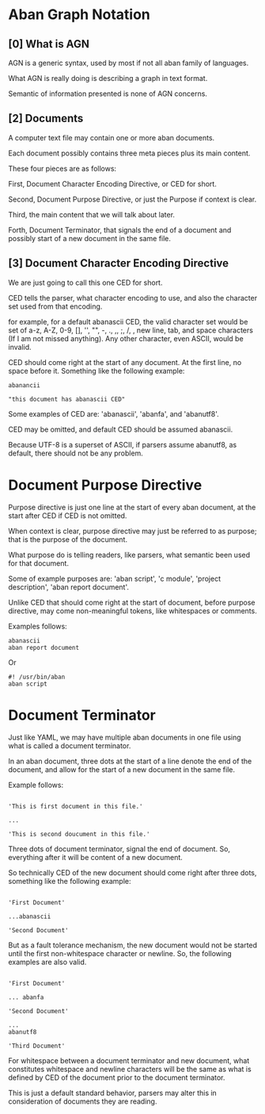 
# Aban Graph Notation

## [0] What is AGN

AGN is a generic syntax, used by most
if not all aban family of languages.

What AGN is really doing is describing
a graph in text format.

Semantic of information presented
is none of AGN concerns.

## [2] Documents

A computer text file may contain one or
more aban documents.

Each document possibly contains three
meta pieces plus its main content.

These four pieces are as follows:

First, Document Character Encoding
Directive, or CED for short.

Second, Document Purpose Directive, or
just the Purpose if context is clear.

Third, the main content that we will
talk about later.

Forth, Document Terminator, that signals
the end of a document and possibly start
of a new document in the same file.

## [3] Document Character Encoding Directive

We are just going to call this one CED
for short.

CED tells the parser, what character
encoding to use, and also the character
set used from that encoding.

for example, for a default abanascii
CED, the valid character set would be
set of a-z, A-Z, 0-9, [], '', "", -, .,
,, ;, /, \, new line, tab, and space
characters (If I am not missed
anything).
Any other character, even
ASCII, would be invalid.

CED should come right at the start of
any document. At the first line, no
space before it. Something like
the following example:

```
abanancii

"this document has abanascii CED"

```

Some examples of CED are:
'abanascii', 'abanfa', and 'abanutf8'.

CED may be omitted, and default CED
should be assumed abanascii.

Because UTF-8 is a superset of ASCII,
if parsers assume abanutf8, as default,
there should not be any problem.

# Document Purpose Directive

Purpose directive is just one line at
the start of every aban document, at
the start after CED if CED is not
omitted.

When context is clear,
purpose directive may just be referred
to as purpose; that is the purpose of
the document.

What purpose do is telling readers, like
parsers, what semantic been used for
that document.

Some of example purposes are:
'aban script', 'c module',
'project description',
'aban report document'.

Unlike CED that should come right at
the start of document, before purpose
directive, may come non-meaningful
tokens, like whitespaces or comments.

Examples follows:

```
abanascii
aban report document
```

Or

```
#! /usr/bin/aban
aban script
```

# Document Terminator

Just like YAML, we may have multiple
aban documents in one file using what
is called a document terminator.

In an aban document, three dots at
the start of a line denote the end of
the document, and allow for the start
of a new document in the same file.

Example follows:

```

'This is first document in this file.'

...

'This is second doucument in this file.'

```

Three dots of document terminator,
signal the end of document.
So, everything after it will be content
of a new document.

So technically CED of the new document
should come right after three dots,
something like the following example:

```

'First Document'

...abanascii

'Second Document'

```

But as a fault tolerance mechanism,
the new document would not be started
until the first non-whitespace
character or newline.
So, the following examples are also
valid.

```

'First Document'

... abanfa

'Second Document'

...
abanutf8

'Third Document'

```

For whitespace between a document
terminator and new document, what
constitutes whitespace and newline
characters will be the same as what
is defined by CED of the document prior
to the document terminator.

This is just a default standard
behavior, parsers may alter this
in consideration of documents they are
reading.



















